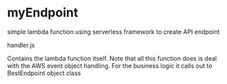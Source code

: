 # myEndpoint
simple lambda function using serverless framework to create API endpoint

handler.js

Contains the lambda function itself.  Note that all this function 
does is deal with the AWS event object handling.  For the business logic
it calls out to BestEndpoint object class

<BestEndpoint class="js">

</BestEndpoint>
